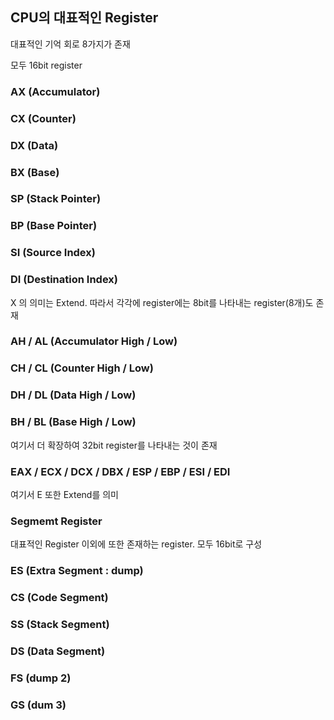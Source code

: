 ## CPU의 대표적인 Register

대표적인 기억 회로 8가지가 존재

모두 16bit register

### AX (Accumulator)

### CX (Counter)

### DX (Data)

### BX (Base)

### SP (Stack Pointer)

### BP (Base Pointer)

### SI (Source Index)

### DI (Destination Index)

X 의 의미는 Extend. 따라서 각각에 register에는 8bit를 나타내는 register(8개)도 존재

### AH / AL (Accumulator High / Low)

### CH / CL (Counter High / Low)

### DH / DL (Data High / Low)

### BH / BL (Base High / Low)

여기서 더 확장하여 32bit register를 나타내는 것이 존재

### EAX / ECX / DCX / DBX / ESP / EBP / ESI / EDI

여기서 E 또한 Extend를 의미

### Segmemt Register

대표적인 Register 이외에 또한 존재하는 register. 모두 16bit로 구성

### ES (Extra Segment : dump)

### CS (Code Segment)

### SS (Stack Segment)

### DS (Data Segment)

### FS (dump 2)

### GS (dum 3)